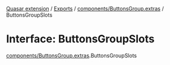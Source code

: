 [Quasar extension](../index.md) / [Exports](../modules.md) / [components/ButtonsGroup.extras](../modules/components_ButtonsGroup_extras.md) / ButtonsGroupSlots

# Interface: ButtonsGroupSlots

[components/ButtonsGroup.extras](../modules/components_ButtonsGroup_extras.md).ButtonsGroupSlots
